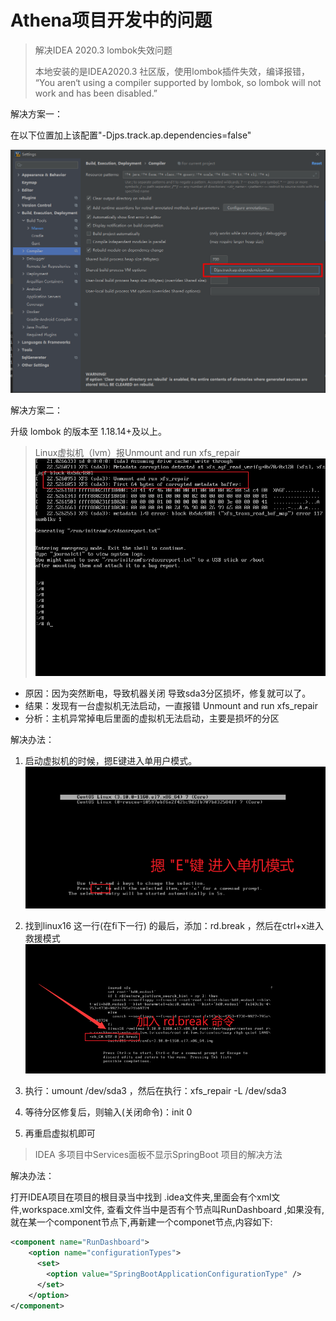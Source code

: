 # Athena项目开发中的问题

> 解决IDEA 2020.3 lombok失效问题
> 
> 本地安装的是IDEA2020.3 社区版，使用lombok插件失效，编译报错，
> “You aren‘t using a compiler supported by lombok, so lombok will not work and has been disabled.”

解决方案一：

在以下位置加上该配置"-Djps.track.ap.dependencies=false"

![img.png](images/Problem/lombok失效问题.png)

解决方案二：

升级 lombok 的版本至 1.18.14+及以上。

> Linux虚拟机（lvm）报Unmount and run xfs_repair
> ![img.png](images/Problem/服务器断电问题.png)

- 原因：因为突然断电，导致机器关闭 导致sda3分区损坏，修复就可以了。
- 结果：发现有一台虚拟机无法启动，一直报错 Unmount and run xfs_repair 
- 分析：主机异常掉电后里面的虚拟机无法启动，主要是损坏的分区

解决办法：

1. 启动虚拟机的时候，摁E键进入单用户模式。
![img.png](images/Problem/单用户模式.png)

2. 找到linux16 这一行(在fi下一行) 的最后，添加：rd.break ，然后在ctrl+x进入救援模式
![img.png](images/Problem/breadk命令.png)

3. 执行：umount /dev/sda3 ，然后在执行：xfs_repair -L /dev/sda3

4. 等待分区修复后，则输入(关闭命令)：init 0

5. 再重启虚拟机即可


> IDEA 多项目中Services面板不显示SpringBoot 项目的解决方法

解决办法：

打开IDEA项目在项目的根目录当中找到 .idea文件夹,里面会有个xml文件,workspace.xml文件,
查看文件当中是否有个节点叫RunDashboard ,如果没有,就在某一个component节点下,再新建一个componet节点,内容如下:

```xml
<component name="RunDashboard">
    <option name="configurationTypes">
      <set>
        <option value="SpringBootApplicationConfigurationType" />
      </set>
    </option>
</component>
```






